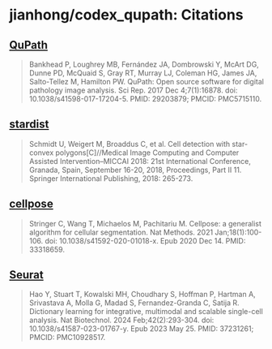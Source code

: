 # jianhong/codex_qupath: Citations

## [QuPath](https://doi.org/10.1038/s41598-017-17204-5)

> Bankhead P, Loughrey MB, Fernández JA, Dombrowski Y, McArt DG, Dunne PD, McQuaid S, Gray RT, Murray LJ, Coleman HG, James JA, Salto-Tellez M, Hamilton PW. QuPath: Open source software for digital pathology image analysis. Sci Rep. 2017 Dec 4;7(1):16878. doi: 10.1038/s41598-017-17204-5. PMID: 29203879; PMCID: PMC5715110.

## [stardist](https://link.springer.com/chapter/10.1007/978-3-030-00934-2_30)

> Schmidt U, Weigert M, Broaddus C, et al. Cell detection with star-convex polygons[C]//Medical Image Computing and Computer Assisted Intervention–MICCAI 2018: 21st International Conference, Granada, Spain, September 16-20, 2018, Proceedings, Part II 11. Springer International Publishing, 2018: 265-273.

## [cellpose](https://pubmed.ncbi.nlm.nih.gov/33318659/)

> Stringer C, Wang T, Michaelos M, Pachitariu M. Cellpose: a generalist algorithm for cellular segmentation. Nat Methods. 2021 Jan;18(1):100-106. doi: 10.1038/s41592-020-01018-x. Epub 2020 Dec 14. PMID: 33318659.

## [Seurat](https://satijalab.org/seurat/)

> Hao Y, Stuart T, Kowalski MH, Choudhary S, Hoffman P, Hartman A, Srivastava A, Molla G, Madad S, Fernandez-Granda C, Satija R. Dictionary learning for integrative, multimodal and scalable single-cell analysis. Nat Biotechnol. 2024 Feb;42(2):293-304. doi: 10.1038/s41587-023-01767-y. Epub 2023 May 25. PMID: 37231261; PMCID: PMC10928517.

